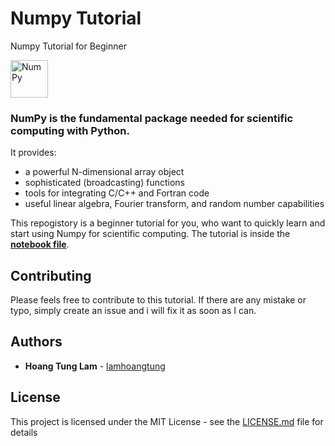# Numpy Tutorial
Numpy Tutorial for Beginner

<img alt="NumPy" src="https://cdn.rawgit.com/numpy/numpy/master/branding/icons/numpylogo.svg" height="60">

### NumPy is the fundamental package needed for scientific computing with Python.

It provides:

- a powerful N-dimensional array object
- sophisticated (broadcasting) functions
- tools for integrating C/C++ and Fortran code
- useful linear algebra, Fourier transform, and random number capabilities

This repogistory is a beginner tutorial for you, who want to quickly learn and start using Numpy for scientific computing. The tutorial is inside the **[notebook file](numpy.ipynb)**.

## Contributing

Please feels free to contribute to this tutorial. If there are any mistake or typo, simply create an issue and i will fix it as soon as I can.

## Authors

* **Hoang Tung Lam** - [lamhoangtung](https://github.com/lamhoangtung)

## License

This project is licensed under the MIT License - see the [LICENSE.md](LICENSE.md) file for details

